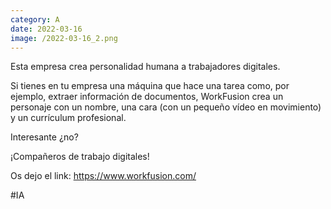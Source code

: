 ```yaml
--- 
category: A 
date: 2022-03-16 
image: /2022-03-16_2.png 
--- 
```


Esta empresa crea personalidad humana a trabajadores digitales. 

Si tienes en tu empresa una máquina que hace una tarea como, por ejemplo, extraer información de documentos, WorkFusion crea un personaje con un nombre, una cara (con un pequeño vídeo en movimiento) y un currículum profesional.

Interesante ¿no? 

¡Compañeros de trabajo digitales!

Os dejo el link: https://www.workfusion.com/

#IA